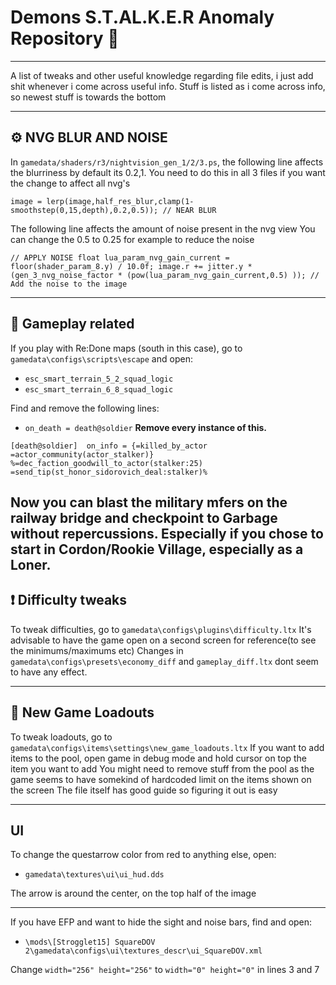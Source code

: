 # Demons S.T.AL.K.E.R Anomaly Repository &#x1F4DD;
------------------------------------------------------------------------------------------------------------------------------

A list of tweaks and other useful knowledge regarding file edits, i just add shit whenever i come across useful info.
Stuff is listed as i come across info, so newest stuff is towards the bottom

------------------------------------------------------------------------------------------------------------------------------
## &#x2699; NVG BLUR AND NOISE
In `gamedata/shaders/r3/nightvision_gen_1/2/3.ps`, the following line affects the blurriness
by default its 0.2,1. You need to do this in all 3 files if you want the change to affect all nvg's

`image = lerp(image,half_res_blur,clamp(1-smoothstep(0,15,depth),0.2,0.5)); // NEAR BLUR`

The following line affects the amount of noise present in the nvg view
You can change the 0.5 to 0.25 for example to reduce the noise

`// APPLY NOISE
            float lua_param_nvg_gain_current = floor(shader_param_8.y) / 10.0f;
            image.r += jitter.y * (gen_3_nvg_noise_factor * (pow(lua_param_nvg_gain_current,0.5) )); // Add the noise to the image`
            
------------------------------------------------------------------------------------------------------------------------------
## &#x1F527; Gameplay related
If you play with Re:Done maps (south in this case), go to `gamedata\configs\scripts\escape` and open:

- `esc_smart_terrain_5_2_squad_logic`
- `esc_smart_terrain_6_8_squad_logic`

Find and remove the following lines:
 
- `on_death = death@soldier`  **Remove every instance of this.**

`[death@soldier] 
on_info = {=killed_by_actor =actor_community(actor_stalker)} %=dec_faction_goodwill_to_actor(stalker:25) =send_tip(st_honor_sidorovich_deal:stalker)%`

Now you can blast the military mfers on the railway bridge and checkpoint to Garbage without repercussions.
Especially if you chose to start in Cordon/Rookie Village, especially as a Loner.
------------------------------------------------------------------------------------------------------------------------------
## &#x2757; Difficulty tweaks

To tweak difficulties, go to `gamedata\configs\plugins\difficulty.ltx`
It's advisable to have the game open on a second screen for reference(to see the minimums/maximums etc)
Changes in `gamedata\configs\presets\economy_diff` and `gameplay_diff.ltx` dont seem to have any effect.

------------------------------------------------------------------------------------------------------------------------------
## &#x1F4C4; New Game Loadouts

To tweak loadouts, go to `gamedata\configs\items\settings\new_game_loadouts.ltx`
If you want to add items to the pool, open game in debug mode and hold cursor on top the item you want to add
You might need to remove stuff from the pool as the game seems to have somekind of hardcoded limit on the items shown on the screen
The file itself has good guide so figuring it out is easy

------------------------------------------------------------------------------------------------------------------------------                                                              
##  UI 

To change the questarrow color from red to anything else, open:

- `gamedata\textures\ui\ui_hud.dds`

The arrow is around the center, on the top half of the image

---------------------------------------------------------------
If you have EFP and want to hide the sight and noise bars, find and open:

- `\mods\[Strogglet15] SquareDOV 2\gamedata\configs\ui\textures_descr\ui_SquareDOV.xml`

Change `width="256" height="256"` to `width="0" height="0"` in  lines 3 and 7
